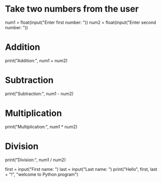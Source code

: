# Take two numbers from the user
num1 = float(input("Enter first number: "))
num2 = float(input("Enter second number: "))

# Addition
print("Addition:", num1 + num2)

# Subtraction
print("Subtraction:", num1 - num2)

# Multiplication
print("Multiplication:", num1 * num2)

# Division
print("Division:", num1 / num2)

first = input("First name: ")
last = input("Last name: ")
print("Hello", first, last + "!", "welcome to Python program")
